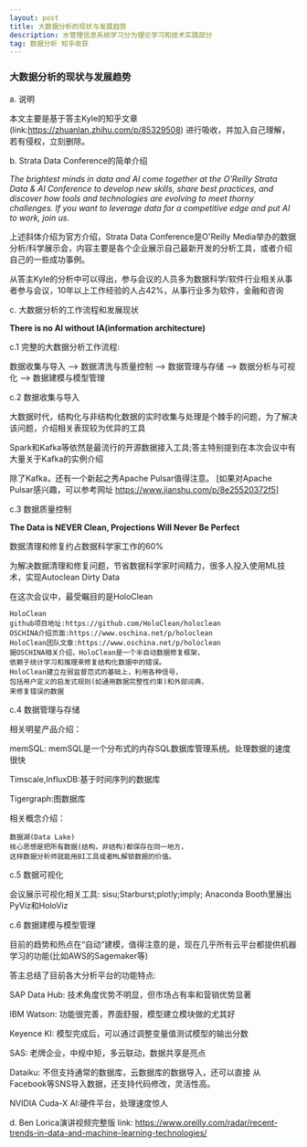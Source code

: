 ```yaml
---
layout: post
title: 大数据分析的现状与发展趋势
description: 水管理信息系统学习分为理论学习和技术实践部分
tag: 数据分析 知乎收获
---
```


### 大数据分析的现状与发展趋势
a. 说明

本文主要是基于答主Kyle的知乎文章(link:https://zhuanlan.zhihu.com/p/85329508) 进行吸收，并加入自己理解，若有侵权，立刻删除。


b. Strata Data Conference的简单介绍

*The brightest minds in data and AI come together at the O'Reilly Strata Data & AI Conference to develop new skills, share best practices, and discover how tools and technologies are evolving to meet thorny challenges. If you want to leverage data for a competitive edge and put AI to work, join us.*

上述斜体介绍为官方介绍，Strata Data Conference是O'Reilly Media举办的数据分析/科学展示会，内容主要是各个企业展示自己最新开发的分析工具，或者介绍自己的一些成功事例。

从答主Kyle的分析中可以得出，参与会议的人员多为数据科学/软件行业相关从事者参与会议，10年以上工作经验的人占42%，从事行业多为软件，金融和咨询

c. 大数据分析的工作流程和发展现状

**There is no AI without IA(information architecture)**

c.1 完整的大数据分析工作流程:

数据收集与导入 ——> 数据清洗与质量控制 ——> 数据管理与存储 ——> 数据分析与可视化 ——> 数据建模与模型管理

c.2 数据收集与导入

大数据时代，结构化与非结构化数据的实时收集与处理是个棘手的问题，为了解决该问题，介绍相关表现较为优异的工具

Spark和Kafka等依然是最流行的开源数据接入工具;答主特别提到在本次会议中有大量关于Kafka的实例介绍

除了Kafka，还有一个新起之秀Apache Pulsar值得注意。
[如果对Apache Pulsar感兴趣，可以参考网址 https://www.jianshu.com/p/8e25520372f5]

c.3 数据质量控制

**The Data is NEVER Clean, Projections Will Never Be Perfect**

数据清理和修复约占数据科学家工作的60%

为解决数据清理和修复问题，节省数据科学家时间精力，很多人投入使用ML技术，实现Autoclean Dirty Data

在这次会议中，最受瞩目的是HoloClean

    HoloClean
    github项目地址:https://github.com/HoloClean/holoclean
    OSCHINA介绍页面:https://www.oschina.net/p/holoclean
    HoloClean团队文章:https://www.oschina.net/p/holoclean
    据OSCHINA相关介绍，HoloClean是一个半自动数据修复框架，
    依赖于统计学习和推理来修复结构化数据中的错误。
    HoloClean建立在弱监督范式的基础上，利用各种信号，
    包括用户定义的启发式规则(如通用数据完整性约束)和外部词典，
    来修复错误的数据

c.4 数据管理与存储

相关明星产品介绍：

memSQL: memSQL是一个分布式的内存SQL数据库管理系统。处理数据的速度很快

Timscale,InfluxDB:基于时间序列的数据库

Tigergraph:图数据库

相关概念介绍：

    数据湖(Data Lake)
    核心思想是把所有数据(结构，非结构)都保存在同一地方，
    这样数据分析师就能用BI工具或者ML解锁数据的价值。

c.5 数据可视化

会议展示可视化相关工具:
sisu;Starburst;plotly;imply;
Anaconda Booth里展出PyViz和HoloViz


c.6 数据建模与模型管理

目前的趋势和热点在“自动”建模，值得注意的是，现在几乎所有云平台都提供机器学习的功能(比如AWS的Sagemaker等)

答主总结了目前各大分析平台的功能特点:

SAP Data Hub: 技术角度优势不明显，但市场占有率和营销优势显著

IBM Watson: 功能很完善，界面舒服，模型建立模块做的尤其好

Keyence KI: 模型完成后，可以通过调整变量值测试模型的输出分数

SAS: 老牌企业，中规中矩，多云联动，数据共享是亮点

Dataiku: 不但支持通常的数据库，云数据库的数据导入，还可以直接
从Facebook等SNS导入数据，还支持代码修改，灵活性高。

NVIDIA Cuda-X AI:硬件平台，处理速度惊人

d. Ben Lorica演讲视频完整版
link: https://www.oreilly.com/radar/recent-trends-in-data-and-machine-learning-technologies/
